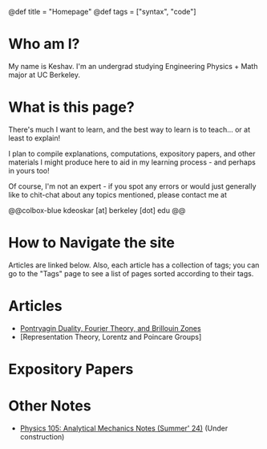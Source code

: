 @def title = "Homepage"
@def tags = ["syntax", "code"]

# Who am I?
My name is Keshav. I'm an undergrad studying Engineering Physics + Math major at UC Berkeley.

# What is this page? 
There's much I want to learn, and the best way to learn is to teach... or at least to explain!

I plan to compile explanations, computations, expository papers, and other materials I might produce here to aid in my learning process - and perhaps in yours too! 

Of course, I'm not an expert - if you spot any errors or would just generally like to chit-chat about any topics mentioned, please contact me at 

@@colbox-blue
kdeoskar [at] berkeley [dot] edu
@@

# How to Navigate the site
Articles are linked below. Also, each article has a collection of tags; you can go to the "Tags" page to see a list of pages sorted according to their tags.

# Articles
- [Pontryagin Duality, Fourier Theory, and Brillouin Zones](PontryaginDuality)
- [Representation Theory, Lorentz and Poincare Groups]


# Expository Papers

# Other Notes
- [Physics 105: Analytical Mechanics Notes (Summer' 24)](https://github.com/kdeoskar/notes/blob/main/Physics%20105/Notes.pdf) (Under construction)